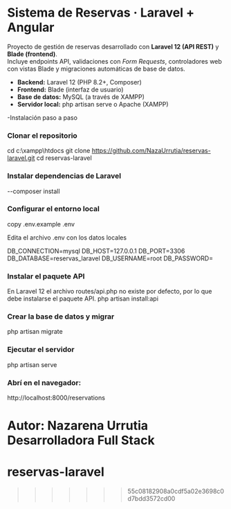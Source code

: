 # Sistema de Reservas · Laravel + Angular

Proyecto de gestión de reservas desarrollado con **Laravel 12 (API REST)** y **Blade (frontend)**.  
Incluye endpoints API, validaciones con *Form Requests*, controladores web con vistas Blade y migraciones automáticas de base de datos.


- **Backend:** Laravel 12 (PHP 8.2+, Composer)
- **Frontend:** Blade (interfaz de usuario)
- **Base de datos:** MySQL (a través de XAMPP)
- **Servidor local:** php artisan serve o Apache (XAMPP)


-Instalación paso a paso

### Clonar el repositorio

cd c:\xampp\htdocs
git clone https://github.com/NazaUrrutia/reservas-laravel.git
cd reservas-laravel

### Instalar dependencias de Laravel
--composer install

### Configurar el entorno local 
copy .env.example .env

Edita el archivo .env con los datos locales

DB_CONNECTION=mysql
DB_HOST=127.0.0.1
DB_PORT=3306
DB_DATABASE=reservas_laravel
DB_USERNAME=root
DB_PASSWORD=

### Instalar el paquete API
En Laravel 12 el archivo routes/api.php no existe por defecto, por lo que debe instalarse el paquete API.
php artisan install:api


### Crear la base de datos y migrar
php artisan migrate


### Ejecutar el servidor
php artisan serve


### Abrí en el navegador:
http://localhost:8000/reservations


Autor: Nazarena Urrutia
Desarrolladora Full Stack 
=======
# reservas-laravel
>>>>>>> 55c08182908a0cdf5a02e3698c0d7bdd3572cd00
